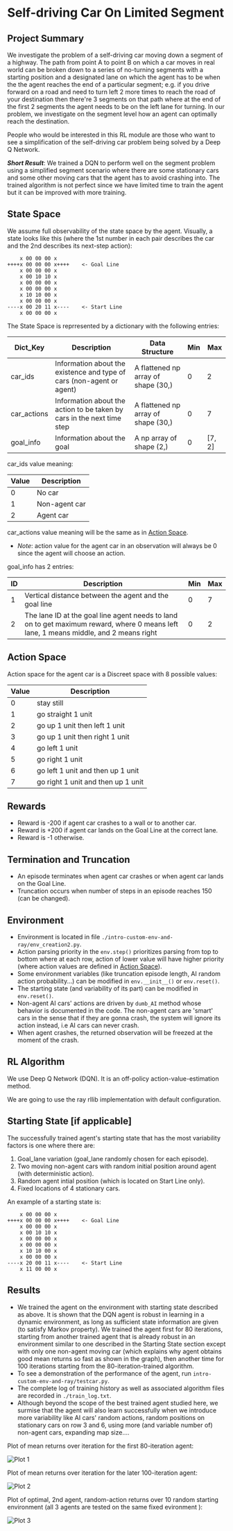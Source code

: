 # Self-driving Car On Limited Segment
## Project Summary
<!-- Around 200 Words -->
<!-- Cover (1) What problem you are solving, (2) Who will use this RL module and be happy with the learning, and (3) a brief description of the results -->

We investigate the problem of a self-driving car moving down a segment of a highway. The path from point A to point B on which a car moves in real world can be broken down to a series of no-turning segments with a starting position and a designated lane on which the agent has to be when the the agent reaches the end of a particular segment; e.g. if you drive forward on a road and need to turn left 2 more times to reach the road of your destination then there're 3 segments on that path where at the end of the first 2 segments the agent needs to be on the left lane for turning. In our problem, we investigate on the segment level how an agent can optimally reach the destination.

People who would be interested in this RL module are those who want to see a simplification of the self-driving car problem being solved by a Deep Q Network.

***Short Result***: We trained a DQN to perform well on the segment problem using a simplified segment scenario where there are some stationary cars and some other moving cars that the agent has to avoid crashing into. The trained algorithm is not perfect since we have limited time to train the agent but it can be improved with more training.

## State Space
<!-- See the Cart Pole Env example https://gymnasium.farama.org/environments/classic_control/cart_pole/ -->
We assume full observability of the state space by the agent. Visually, a state looks like this (where the 1st number in each pair describes the car and the 2nd describes its next-step action):

        x 00 00 00 x 
    ++++x 00 00 00 x++++    <- Goal Line  
        x 00 00 00 x    
        x 00 10 10 x    
        x 00 00 00 x    
        x 00 00 00 x    
        x 10 10 00 x    
        x 00 00 00 x    
    ----x 00 20 11 x----    <- Start Line
        x 00 00 00 x 


The State Space is reprresented by a dictionary with the following entries:

| Dict_Key   | Description                                         | Data Structure | Min | Max |
|------------|-----------------------------------------------------|----------------|-----|-----|
| car_ids    | Information about the existence and type of cars (non-agent or agent)        | A flattened np array of shape (30,) | 0 | 2 |
| car_actions| Information about the action to be taken by cars in the next time step        |A flattened np array of shape (30,) | 0 | 7 |
| goal_info  | Information about the goal | A np array of shape (2,)| 0 | [7, 2] |


car_ids value meaning:

| Value | Description                                         | 
|-----|-----------------------------------------------------|
| 0   | No car                              | 
| 1   | Non-agent car      | 
| 2   | Agent car | 


car_actions value meaning will be the same as in [Action Space](#action-space).
- *Note*: action value for the agent car in an observation will always be 0 since the agent will choose an action.


goal_info has 2 entries: 

| ID  | Description                                          |  Min | Max |
|-----|------------------------------------------------------|------|-----|
| 1   | Vertical distance between the agent and the goal line| 0 | 7 | 
| 2   | The lane ID at the goal line agent needs to land on to get maximum reward, where 0 means left lane, 1 means middle, and 2 means right| 0 | 2 |

## Action Space
<!-- See the Cart Pole Env example https://gymnasium.farama.org/environments/classic_control/cart_pole/ -->
Action space for the agent car is a Discreet space with 8 possible values:

| Value | Description                                         | 
|-----|-----------------------------------------------------|
| 0 | stay still |
|1  | go straight 1 unit |
|2  | go up 1 unit then left 1 unit |
|3  | go up 1 unit then right 1 unit |
|4  | go left 1 unit |
|5  | go right 1 unit |
|6  | go left 1 unit and then up 1 unit |
|7  | go right 1 unit and then up 1 unit |

## Rewards
<!-- See the Cart Pole Env example https://gymnasium.farama.org/environments/classic_control/cart_pole/ -->

- Reward is -200 if agent car crashes to a wall or to another car.
- Reward is +200 if agent car lands on the Goal Line at the correct lane.
- Reward is -1 otherwise.

## Termination and Truncation

- An episode terminates when agent car crashes or when agent car lands on the Goal Line.
- Truncation occurs when number of steps in an episode reaches 150 (can be changed).

## Environment

- Environment is located in file `./intro-custom-env-and-ray/env_creation2.py`.
- Action parsing priority in the `env.step()` prioritizes parsing from top to bottom where at each row, action of lower value will have higher priority (where action values are defined in [Action Space](#action-space)).
- Some environment variables (like truncation episode length, AI random action probability...) can be modified in `env.__init__()` or `env.reset()`.
- The starting state (and variability of its part) can be modified in `env.reset()`.
- Non-agent AI cars' actions are driven by `dumb_AI` method whose behavior is documented in the code. The non-agent cars are 'smart' cars in the sense that if they are gonna crash, the system will ignore its action instead, i.e AI cars can never crash.
- When agent crashes, the returned observation will be freezed at the moment of the crash.

## RL Algorithm 

We use Deep Q Network (DQN). It is an off-policy action-value-estimation method.

We are going to use the ray rllib implementation with default configuration.

## Starting State [if applicable]
<!-- See the Cart Pole Env example https://gymnasium.farama.org/environments/classic_control/cart_pole/ -->

The successfully trained agent's starting state that has the most variability factors is one where there are:
1. Goal_lane variation (goal_lane randomly chosen for each episode).
2. Two moving non-agent cars with random initial position around agent (with deterministic action).
3. Random agent intial position (which is located on Start Line only).
4. Fixed locations of 4 stationary cars.

An example of a starting state is:


        x 00 00 00 x 
    ++++x 00 00 00 x++++    <- Goal Line  
        x 00 00 00 x    
        x 00 10 10 x    
        x 00 00 00 x    
        x 00 00 00 x    
        x 10 10 00 x    
        x 00 00 00 x    
    ----x 20 00 11 x----    <- Start Line
        x 11 00 00 x 


## Results

- We trained the agent on the environment with starting state described as above. It is shown that the DQN agent is robust in learning in a dynamic environment, as long as sufficient state information are given (to satisfy Markov property). We trained the agent first for 80 iterations, starting from another trained agent that is already robust in an environment similar to one described in the Starting State section except with only one non-agent moving car (which explains why agent obtains good mean returns so fast as shown in the graph), then another time for 100 iterations starting from the 80-iteration-trained algorithm.
- To see a demonstration of the performance of the agent, run `intro-custom-env-and-ray/testcar.py`.
- The complete log of training history as well as associated algorithm files are recorded in `./train_log.txt`.
- Although beyond the scope of the best trained agent studied here, we surmise that the agent will also learn successfully when we introduce more variability like AI cars' random actions, random positions on stationary cars on row 3 and 6, using more (and variable number of) non-agent cars, expanding map size....


Plot of mean returns over iteration for the first 80-iteration agent:

![Plot 1](./pics/pic1.png "Mean returns over Iteration")

Plot of mean returns over iteration for the later 100-iteration agent:

![Plot 2](./pics/pic2.png "Mean returns over Iteration")

Plot of optimal, 2nd agent, random-action returns over 10 random starting environment (all 3 agents are tested on the same fixed evironment ):

![Plot 3](./pics/pic3.png "Returns by Algos in each Env")

